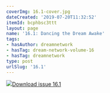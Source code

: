 ```yaml
---
coverImg: 16.1-cover.jpg
dateCreated: '2019-07-20T11:32:52'
itemId: bcphbsc3ttt
layout: page
name: '16.1: Dancing the Dream Awake'
tags:
- hasAuthor: dreamnetwork
- hasTag: dream-network-volume-16
- hasTag: dreamnetwork
type: post
urlSlug: '16.1'
---
```

<img class="card-journal-img" src="../images/16.1-rect.jpg"/><a href="../files/pdfs/Volume_16/16.1-Dream-Network-Vol-16-No-1.pdf" download="">Download issue 16.1</a>